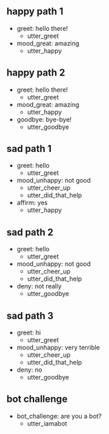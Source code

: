 ## happy path 1
* greet: hello there!
    - utter_greet
* mood_great: amazing   <!-- predicted: greet: amazing -->
    - utter_happy   <!-- predicted: utter_greet -->


## happy path 2
* greet: hello there!
    - utter_greet
* mood_great: amazing   <!-- predicted: greet: amazing -->
    - utter_happy   <!-- predicted: utter_greet -->
* goodbye: bye-bye!
    - utter_goodbye


## sad path 1
* greet: hello
    - utter_greet
* mood_unhappy: not good   <!-- predicted: deny: not good -->
    - utter_cheer_up   <!-- predicted: utter_goodbye -->
    - utter_did_that_help   <!-- predicted: action_listen -->
* affirm: yes
    - utter_happy


## sad path 2
* greet: hello
    - utter_greet
* mood_unhappy: not good   <!-- predicted: deny: not good -->
    - utter_cheer_up   <!-- predicted: utter_goodbye -->
    - utter_did_that_help   <!-- predicted: action_listen -->
* deny: not really
    - utter_goodbye


## sad path 3
* greet: hi
    - utter_greet
* mood_unhappy: very terrible   <!-- predicted: goodbye: very terrible -->
    - utter_cheer_up   <!-- predicted: utter_goodbye -->
    - utter_did_that_help   <!-- predicted: action_listen -->
* deny: no
    - utter_goodbye


## bot challenge
* bot_challenge: are you a bot?   <!-- predicted: goodbye: are you a bot? -->
    - utter_iamabot   <!-- predicted: utter_goodbye -->


